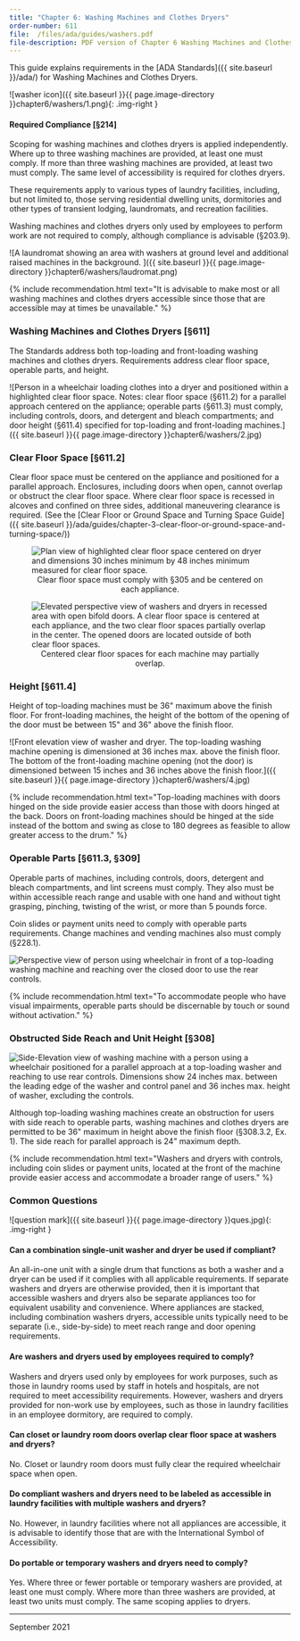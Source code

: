 ```yaml
---
title: "Chapter 6: Washing Machines and Clothes Dryers"
order-number: 611
file:  /files/ada/guides/washers.pdf
file-description: PDF version of Chapter 6 Washing Machines and Clothes Dryers Guide
---
```

This guide explains requirements in the [ADA Standards]({{ site.baseurl }}/ada/) for Washing Machines and Clothes Dryers.

![washer icon]({{ site.baseurl }}{{ page.image-directory }}chapter6/washers/1.png){: .img-right }

#### Required Compliance [§214]

Scoping for washing machines and clothes dryers is applied independently. Where up to three washing machines are provided, at least one must comply. If more than three washing machines are provided, at least two must comply. The same level of accessibility is required for clothes dryers.

These requirements apply to various types of laundry facilities, including, but not limited to, those serving residential dwelling units, dormitories and other types of transient lodging, laundromats, and recreation facilities.

Washing machines and clothes dryers only used by employees to perform work are not required to comply, although compliance is advisable (§203.9).

![A laundromat showing an area with washers at ground level and additional raised machines in the background. ]({{ site.baseurl }}{{ page.image-directory }}chapter6/washers/laudromat.png)

{% include recommendation.html text="It is advisable to make most or all washing machines and clothes dryers accessible since those that are accessible may at times be unavailable." %}

### Washing Machines and Clothes Dryers [§611]

The Standards address both top-loading and front-loading washing machines and clothes dryers. Requirements address clear floor space, operable parts, and height.

![Person in a wheelchair loading clothes into a dryer and positioned within a highlighted clear floor space. Notes: clear floor space (§611.2) for a parallel approach centered on the appliance; operable parts (§611.3) must comply, including controls, doors, and detergent and bleach compartments; and door height (§611.4) specified for top-loading and front-loading machines.]({{ site.baseurl }}{{ page.image-directory }}chapter6/washers/2.jpg)

### Clear Floor Space [§611.2]

Clear floor space must be centered on the appliance and positioned for a parallel approach. Enclosures, including doors when open, cannot overlap or obstruct the clear floor space. Where clear floor space is recessed in alcoves and confined on three sides, additional maneuvering clearance is required. (See the [Clear Floor or Ground Space and Turning Space Guide]({{ site.baseurl }}/ada/guides/chapter-3-clear-floor-or-ground-space-and-turning-space/))

<figure class="img-center">
  <img src="{{ site.baseurl }}{{ site.baseurl }}{{ page.image-directory }}chapter6/washers/3.png" alt="Plan view of highlighted clear floor space centered on dryer and dimensions 30 inches minimum by 48 inches minimum measured for clear floor space." class="center">
  <figcaption style="text-align:center">
    Clear floor space must comply with §305 and be centered on each appliance.
  </figcaption>
</figure>

<figure class="img-center">
  <img src="{{ site.baseurl }}{{ site.baseurl }}{{ page.image-directory }}chapter6/washers/overlapping_cfs.jpg" alt="Elevated perspective view of washers and dryers in recessed area with open bifold doors.  A clear floor space is centered at each appliance, and the two clear floor spaces partially overlap in the center. The opened doors are located outside of both clear floor spaces." class="center">
  <figcaption style="text-align:center">
    Centered clear floor spaces for each machine may partially overlap.
  </figcaption>
</figure>

### Height [§611.4]

Height of top-loading machines must be 36" maximum above the finish floor. For front-loading machines, the height of the bottom of the opening of the door must be between 15" and 36" above the finish floor.

![Front elevation view of washer and dryer.  The top-loading washing machine opening is dimensioned at 36 inches max. above the finish floor. The bottom of the front-loading machine opening (not the door) is dimensioned between 15 inches and 36 inches above the finish floor.]({{ site.baseurl }}{{ page.image-directory }}chapter6/washers/4.jpg)

{% include recommendation.html text="Top-loading machines with doors hinged on the side provide easier access than those with doors hinged at the back. Doors on front-loading machines should be hinged at the side instead of the bottom and swing as close to 180 degrees as feasible to allow greater access to the drum." %}

### Operable Parts [§611.3, §309]

<div class="grid-container">
    <div class="grid-row">
        <div class="tablet:grid-col">
            <p>Operable parts of machines, including controls, doors, detergent and bleach compartments, and lint screens must comply. They also must be within accessible reach range and usable with one hand and without tight grasping, pinching, twisting of the wrist, or more than 5 pounds force.</p>
<p>Coin slides or payment units need to comply with operable parts requirements. Change machines and vending machines also must comply (§228.1).</p>
        </div>
        <div class="tablet:grid-col">
            <img class="img-large" src="{{ site.baseurl }}{{ page.image-directory }}chapter6/washers/washer_controls.png" alt="Perspective view of person using wheelchair in front of a top-loading washing machine and reaching over the closed door to use the rear controls.">
        </div>
    </div>
</div>

{% include recommendation.html text="To accommodate people who have visual impairments, operable parts should be discernable by touch or sound without activation." %}

### Obstructed Side Reach and Unit Height [§308]

<div class="grid-container">
    <div class="grid-row">
        <div class="tablet:grid-col">
            <img class="img-large" src="{{ site.baseurl }}{{ page.image-directory }}chapter6/washers/5.jpg" alt="Side-Elevation view of washing machine with a person using a wheelchair positioned for a parallel approach at a top-loading washer and reaching to use rear controls.  Dimensions show 24 inches max. between the leading edge of the washer and control panel and 36 inches max. height of washer, excluding the controls.">
        </div>
        <div class="tablet:grid-col">
            <p> Although top-loading washing machines create an obstruction for users with side reach to operable parts, washing machines and clothes dryers are permitted to be 36" maximum in height above the finish floor (§308.3.2, Ex. 1). The side reach for parallel approach is 24" maximum depth.</p>
        </div>
    </div>
</div>

{% include recommendation.html text="Washers and dryers with controls, including coin slides or payment units, located at the front of the machine provide easier access and accommodate a broader range of users." %}

### Common Questions

![question mark]({{ site.baseurl }}{{ page.image-directory }}ques.jpg){: .img-right }

#### Can a combination single-unit washer and dryer be used if compliant?

An all-in-one unit with a single drum that functions as both a washer and a dryer can be used if it complies with all applicable requirements. If separate washers and dryers are otherwise provided, then it is important that accessible washers and dryers also be separate appliances too for equivalent usability and convenience. Where appliances are stacked, including combination washers dryers, accessible units typically need to be separate (i.e., side-by-side) to meet reach range and door opening requirements.

#### Are washers and dryers used by employees required to comply?

Washers and dryers used only by employees for work purposes, such as those in laundry rooms used by staff in hotels and hospitals, are not required to meet accessibility requirements. However, washers and dryers provided for non-work use by employees, such as those in laundry facilities in an employee dormitory, are required to comply.

#### Can closet or laundry room doors overlap clear floor space at washers and dryers?

No. Closet or laundry room doors must fully clear the required wheelchair space when open.

#### Do compliant washers and dryers need to be labeled as accessible in laundry facilities with multiple washers and dryers?

No. However, in laundry facilities where not all appliances are accessible, it is advisable to identify those that are with the International Symbol of Accessibility.

#### Do portable or temporary washers and dryers need to comply?

Yes. Where three or fewer portable or temporary washers are provided, at least one must comply. Where more than three washers are provided, at least two units must comply. The same scoping applies to dryers.

----

September 2021

